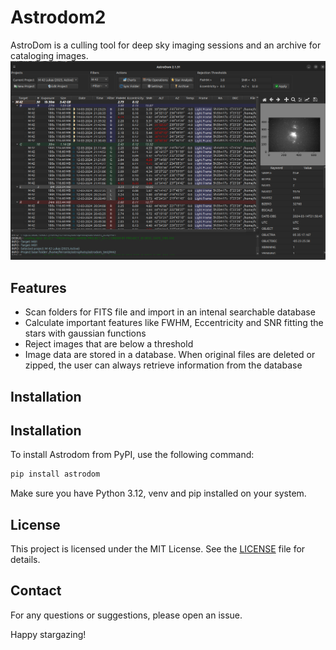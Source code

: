 # Astrodom2

AstroDom is a culling tool for deep sky imaging sessions and an archive for cataloging images.  
![Astrodom Home](home.png)
## Features

- Scan folders for FITS file and import in an intenal searchable database
- Calculate important features like FWHM, Eccentricity and SNR fitting the stars with gaussian functions
- Reject images that are below a threshold
- Image data are stored in a database. When original files are deleted or zipped, the user can always retrieve information from the database


## Installation

## Installation

To install Astrodom from PyPI, use the following command:

```bash
pip install astrodom
```

Make sure you have Python 3.12, venv and pip installed on your system. 



## License

This project is licensed under the MIT License. See the [LICENSE](LICENSE) file for details.

## Contact

For any questions or suggestions, please open an issue.

Happy stargazing!